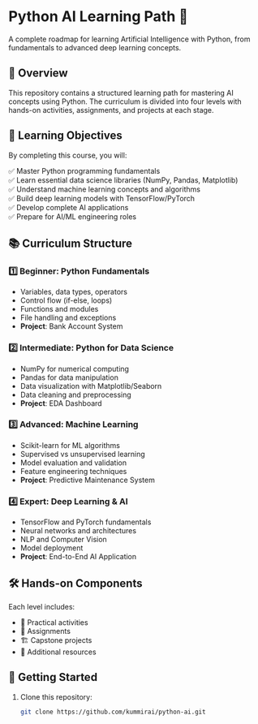 # Python AI Learning Path 🚀

A complete roadmap for learning Artificial Intelligence with Python, from fundamentals to advanced deep learning concepts.

## 📌 Overview

This repository contains a structured learning path for mastering AI concepts using Python. The curriculum is divided into four levels with hands-on activities, assignments, and projects at each stage.

## 🎯 Learning Objectives

By completing this course, you will:

✅ Master Python programming fundamentals  
✅ Learn essential data science libraries (NumPy, Pandas, Matplotlib)  
✅ Understand machine learning concepts and algorithms  
✅ Build deep learning models with TensorFlow/PyTorch  
✅ Develop complete AI applications  
✅ Prepare for AI/ML engineering roles  

## 📚 Curriculum Structure

### 1️⃣ Beginner: Python Fundamentals
- Variables, data types, operators
- Control flow (if-else, loops)
- Functions and modules
- File handling and exceptions
- **Project**: Bank Account System

### 2️⃣ Intermediate: Python for Data Science
- NumPy for numerical computing
- Pandas for data manipulation
- Data visualization with Matplotlib/Seaborn
- Data cleaning and preprocessing
- **Project**: EDA Dashboard

### 3️⃣ Advanced: Machine Learning
- Scikit-learn for ML algorithms
- Supervised vs unsupervised learning
- Model evaluation and validation
- Feature engineering techniques
- **Project**: Predictive Maintenance System

### 4️⃣ Expert: Deep Learning & AI
- TensorFlow and PyTorch fundamentals
- Neural networks and architectures
- NLP and Computer Vision
- Model deployment
- **Project**: End-to-End AI Application

## 🛠️ Hands-on Components

Each level includes:
- 🧩 Practical activities
- 📝 Assignments
- 🏗️ Capstone projects
- 📖 Additional resources

## 🚀 Getting Started

1. Clone this repository:
   ```bash
   git clone https://github.com/kummirai/python-ai.git